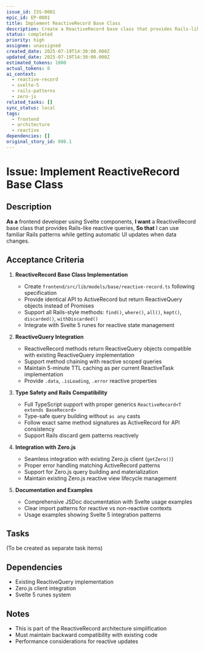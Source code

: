 ```yaml
---
issue_id: ISS-0001
epic_id: EP-0001
title: Implement ReactiveRecord Base Class
description: Create a ReactiveRecord base class that provides Rails-like reactive queries with automatic UI updates when data changes
status: completed
priority: high
assignee: unassigned
created_date: 2025-07-19T14:30:00.000Z
updated_date: 2025-07-19T14:30:00.000Z
estimated_tokens: 1000
actual_tokens: 0
ai_context:
  - reactive-record
  - svelte-5
  - rails-patterns
  - zero-js
related_tasks: []
sync_status: local
tags:
  - frontend
  - architecture
  - reactive
dependencies: []
original_story_id: 008.1
---
```


# Issue: Implement ReactiveRecord Base Class

## Description
**As a** frontend developer using Svelte components,
**I want** a ReactiveRecord base class that provides Rails-like reactive queries,
**So that** I can use familiar Rails patterns while getting automatic UI updates when data changes.

## Acceptance Criteria

1. **ReactiveRecord Base Class Implementation**
   - Create `frontend/src/lib/models/base/reactive-record.ts` following specification
   - Provide identical API to ActiveRecord but return ReactiveQuery objects instead of Promises
   - Support all Rails-style methods: `find()`, `where()`, `all()`, `kept()`, `discarded()`, `withDiscarded()`
   - Integrate with Svelte 5 runes for reactive state management

2. **ReactiveQuery Integration**
   - ReactiveRecord methods return ReactiveQuery<T> objects compatible with existing ReactiveQuery implementation
   - Support method chaining with reactive scoped queries
   - Maintain 5-minute TTL caching as per current ReactiveTask implementation
   - Provide `.data`, `.isLoading`, `.error` reactive properties

3. **Type Safety and Rails Compatibility**
   - Full TypeScript support with proper generics `ReactiveRecord<T extends BaseRecord>`
   - Type-safe query building without `as any` casts
   - Follow exact same method signatures as ActiveRecord for API consistency
   - Support Rails discard gem patterns reactively

4. **Integration with Zero.js**
   - Seamless integration with existing Zero.js client (`getZero()`)
   - Proper error handling matching ActiveRecord patterns
   - Support for Zero.js query building and materialization
   - Maintain existing Zero.js reactive view lifecycle management

5. **Documentation and Examples**
   - Comprehensive JSDoc documentation with Svelte usage examples
   - Clear import patterns for reactive vs non-reactive contexts
   - Usage examples showing Svelte 5 integration patterns

## Tasks
(To be created as separate task items)

## Dependencies
- Existing ReactiveQuery implementation
- Zero.js client integration
- Svelte 5 runes system

## Notes
- This is part of the ReactiveRecord architecture simplification
- Must maintain backward compatibility with existing code
- Performance considerations for reactive updates